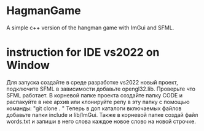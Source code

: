 # HagmanGame
A simple c++ version of the hangman game with ImGui and SFML.
# instruction for IDE vs2022 on Window
Для запуска создайте в среде разработке vs2022 новый проект, подключите SFML в зависимости добавьте opengl32.lib.
Проверьте что SFML работает. В корневой папке проекта создайте папку CODE и распакуйте в нее архив 
или клонируйте репу в эту папку с помощью команды: "git clone <ref> . " 
Теперь в доп каталоги включаемых файлов добавьте папки include и lib/ImGui.
Также в корневой папке создай файл words.txt и запиши в него слова каждое новое слово на новой строчке. 
